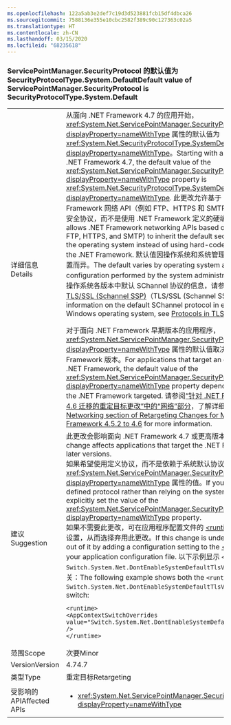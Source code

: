 ```yaml
---
ms.openlocfilehash: 122a5ab3e2def7c19d3d523881fcb15df4dbca26
ms.sourcegitcommit: 7588136e355e10cbc2582f389c90c127363c02a5
ms.translationtype: HT
ms.contentlocale: zh-CN
ms.lasthandoff: 03/15/2020
ms.locfileid: "68235618"
---
```

### <a name="default-value-of-servicepointmanagersecurityprotocol-is-securityprotocoltypesystemdefault"></a><span data-ttu-id="a568b-101">ServicePointManager.SecurityProtocol 的默认值为 SecurityProtocolType.System.Default</span><span class="sxs-lookup"><span data-stu-id="a568b-101">Default value of ServicePointManager.SecurityProtocol is SecurityProtocolType.System.Default</span></span>

|   |   |
|---|---|
|<span data-ttu-id="a568b-102">详细信息</span><span class="sxs-lookup"><span data-stu-id="a568b-102">Details</span></span>|<span data-ttu-id="a568b-103">从面向 .NET Framework 4.7 的应用开始，<xref:System.Net.ServicePointManager.SecurityProtocol?displayProperty=nameWithType> 属性的默认值为 <xref:System.Net.SecurityProtocolType.SystemDefault?displayProperty=nameWithType>。</span><span class="sxs-lookup"><span data-stu-id="a568b-103">Starting with apps that target the .NET Framework 4.7, the default value of the <xref:System.Net.ServicePointManager.SecurityProtocol?displayProperty=nameWithType> property is <xref:System.Net.SecurityProtocolType.SystemDefault?displayProperty=nameWithType>.</span></span> <span data-ttu-id="a568b-104">此更改允许基于 SslStream 的 .NET Framework 网络 API（例如 FTP、HTTPS 和 SMTP）从操作系统继承默认安全协议，而不是使用 .NET Framework 定义的硬编码值。</span><span class="sxs-lookup"><span data-stu-id="a568b-104">This change allows .NET Framework networking APIs based on SslStream (such as FTP, HTTPS, and SMTP) to inherit the default security protocols from the operating system instead of using hard-coded values defined by the .NET Framework.</span></span> <span data-ttu-id="a568b-105">默认值因操作系统和系统管理员执行的任何自定义配置而异。</span><span class="sxs-lookup"><span data-stu-id="a568b-105">The default varies by operating system and any custom configuration performed by the system administrator.</span></span> <span data-ttu-id="a568b-106">有关 Windows 操作系统各版本中默认 SChannel 协议的信息，请参阅 [Protocols in TLS/SSL (Schannel SSP)](https://docs.microsoft.com/windows/desktop/SecAuthN/protocols-in-tls-ssl--schannel-ssp-)（TLS/SSL (Schannel SSP) 中的协议）。</span><span class="sxs-lookup"><span data-stu-id="a568b-106">For information on the default SChannel protocol in each version of the Windows operating system, see [Protocols in TLS/SSL (Schannel SSP)](https://docs.microsoft.com/windows/desktop/SecAuthN/protocols-in-tls-ssl--schannel-ssp-).</span></span></p><span data-ttu-id="a568b-107">对于面向 .NET Framework 早期版本的应用程序，<xref:System.Net.ServicePointManager.SecurityProtocol?displayProperty=nameWithType> 属性的默认值取决于所面向的 .NET Framework 版本。</span><span class="sxs-lookup"><span data-stu-id="a568b-107">For applications that target an earlier version of the .NET Framework, the default value of the <xref:System.Net.ServicePointManager.SecurityProtocol?displayProperty=nameWithType> property depends on the version of the .NET Framework targeted.</span></span> <span data-ttu-id="a568b-108">请参阅[“针对 .NET Framework 4.5.2 到 4.6 迁移的重定目标更改”中的“网络”部分](~/docs/framework/migration-guide/retargeting/4.5.2-4.6.md#networking)，了解详细信息。</span><span class="sxs-lookup"><span data-stu-id="a568b-108">See the [Networking section of Retargeting Changes for Migration from .NET Framework 4.5.2 to 4.6](~/docs/framework/migration-guide/retargeting/4.5.2-4.6.md#networking) for more information.</span></span>|
|<span data-ttu-id="a568b-109">建议</span><span class="sxs-lookup"><span data-stu-id="a568b-109">Suggestion</span></span>|<span data-ttu-id="a568b-110">此更改会影响面向 .NET Framework 4.7 或更高版本的应用程序。</span><span class="sxs-lookup"><span data-stu-id="a568b-110">This change affects applications that target the .NET Framework 4.7 or later versions.</span></span> <br><span data-ttu-id="a568b-111">如果希望使用定义协议，而不是依赖于系统默认协议，可显式设置 <xref:System.Net.ServicePointManager.SecurityProtocol?displayProperty=nameWithType> 属性的值。</span><span class="sxs-lookup"><span data-stu-id="a568b-111">If you prefer to use a defined protocol rather than relying on the system default, you can explicitly set the value of the <xref:System.Net.ServicePointManager.SecurityProtocol?displayProperty=nameWithType> property.</span></span><br><span data-ttu-id="a568b-112">如果不需要此更改，可在应用程序配置文件的 [\<runtime>](~/docs/framework/configure-apps/file-schema/runtime/runtime-element.md) 部分中添加配置设置，从而选择弃用此更改。</span><span class="sxs-lookup"><span data-stu-id="a568b-112">If this change is undesirable, you can opt out of it by adding a configuration setting to the [\<runtime>](~/docs/framework/configure-apps/file-schema/runtime/runtime-element.md) section of your application configuration file.</span></span> <span data-ttu-id="a568b-113">以下示例显示 <code>&lt;runtime&gt;</code> 部分和 <code>Switch.System.Net.DontEnableSystemDefaultTlsVersions</code> 选择弃用开关：</span><span class="sxs-lookup"><span data-stu-id="a568b-113">The following example shows both the <code>&lt;runtime&gt;</code> section and the <code>Switch.System.Net.DontEnableSystemDefaultTlsVersions</code> opt-out switch:</span></span><pre><code class="lang-xml">&lt;runtime&gt;&#13;&#10;&lt;AppContextSwitchOverrides value=&quot;Switch.System.Net.DontEnableSystemDefaultTlsVersions=true&quot; /&gt;&#13;&#10;&lt;/runtime&gt;&#13;&#10;</code></pre>|
|<span data-ttu-id="a568b-114">范围</span><span class="sxs-lookup"><span data-stu-id="a568b-114">Scope</span></span>|<span data-ttu-id="a568b-115">次要</span><span class="sxs-lookup"><span data-stu-id="a568b-115">Minor</span></span>|
|<span data-ttu-id="a568b-116">Version</span><span class="sxs-lookup"><span data-stu-id="a568b-116">Version</span></span>|<span data-ttu-id="a568b-117">4.7</span><span class="sxs-lookup"><span data-stu-id="a568b-117">4.7</span></span>|
|<span data-ttu-id="a568b-118">类型</span><span class="sxs-lookup"><span data-stu-id="a568b-118">Type</span></span>|<span data-ttu-id="a568b-119">重定目标</span><span class="sxs-lookup"><span data-stu-id="a568b-119">Retargeting</span></span>|
|<span data-ttu-id="a568b-120">受影响的 API</span><span class="sxs-lookup"><span data-stu-id="a568b-120">Affected APIs</span></span>|<ul><li><xref:System.Net.ServicePointManager.SecurityProtocol?displayProperty=nameWithType></li></ul>|
